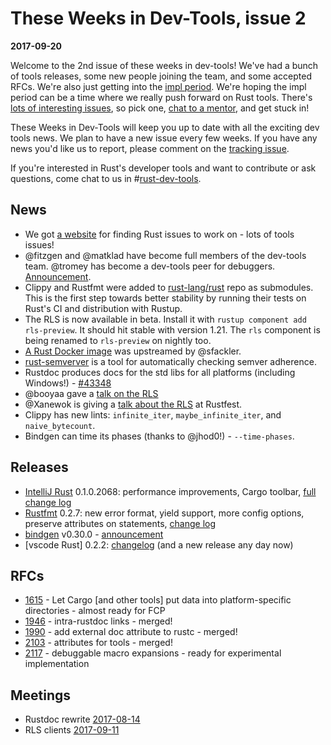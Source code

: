 # These Weeks in Dev-Tools, issue 2

**2017-09-20**

Welcome to the 2nd issue of these weeks in dev-tools! We've had a bunch of tools
releases, some new people joining the team, and some accepted RFCs. We're also
just getting into the [impl period](https://blog.rust-lang.org/2017/09/18/impl-future-for-rust.html).
We're hoping the impl period can be a time where we really push forward on Rust
tools. There's [lots of interesting issues](https://www.rustaceans.org/findwork/impl),
so pick one, [chat to a mentor](https://gitter.im/rust-impl-period), and get
stuck in!

These Weeks in Dev-Tools will keep you up to date with all the exciting dev
tools news. We plan to have a new issue every few weeks. If you have any news
you'd like us to report, please comment on the [tracking issue](https://github.com/nrc/dev-tools-team/issues/28).

If you're interested in Rust's developer tools and want to contribute or ask
questions, come chat to us in #[rust-dev-tools](irc://moznet/rust-dev-tools).


## News

* We got [a website](https://www.rustaceans.org/findwork) for finding Rust issues
  to work on - lots of tools issues!
* @fitzgen and @matklad have become full members of the dev-tools team. @tromey
  has become a dev-tools peer for debuggers. [Announcement](https://internals.rust-lang.org/t/welcome-new-dev-tools-team-members/5948).
* Clippy and Rustfmt were added to [rust-lang/rust](https://github.com/rust-lang/rust/tree/master/src/tools)
  repo as submodules. This is the first step towards better stability by running
  their tests on Rust's CI and distribution with Rustup.
* The RLS is now available in beta. Install it with `rustup component add rls-preview`.
  It should hit stable with version 1.21. The `rls` component is being renamed
  to `rls-preview` on nightly too.
* [A Rust Docker image](https://hub.docker.com/_/rust/) was upstreamed by @sfackler.
* [rust-semverver](https://github.com/ibabushkin/rust-semverver) is a tool for
  automatically checking semver adherence.
* Rustdoc produces docs for the std libs for all platforms (including Windows!) - [#43348](https://github.com/rust-lang/rust/pull/43348)
* @booyaa gave a [talk on the RLS](https://skillsmatter.com/skillscasts/10664-rust-language-server-and-you)
* @Xanewok is giving a [talk about the RLS](http://zurich.rustfest.eu/sessions/igor) at Rustfest.
* Clippy has new lints: `infinite_iter`, `maybe_infinite_iter`, and `naive_bytecount`.
* Bindgen can time its phases (thanks to @jhod0!) - `--time-phases`.


## Releases

* [IntelliJ Rust](https://github.com/intellij-rust/intellij-rust) 0.1.0.2068: performance improvements, Cargo toolbar, [full change log](https://intellij-rust.github.io/2017/09/07/changelog-51.html)
* [Rustfmt](https://crates.io/crates/rustfmt-nightly) 0.2.7: new error format, yield support, more config options, preserve attributes on statements, [change log](https://github.com/rust-lang-nursery/rustfmt/blob/master/CHANGELOG.md)
* [bindgen](https://github.com/rust-lang-nursery/rust-bindgen) v0.30.0 - [announcement](https://users.rust-lang.org/t/bindgen-automatically-generate-rust-ffi-bindings-to-c-and-c-libraries/12126/2)
* [vscode Rust] 0.2.2: [changelog](https://github.com/rust-lang-nursery/rls-vscode/blob/master/CHANGELOG.md#022---2017-08-21) (and a new release any day now)


## RFCs

* [1615](https://github.com/rust-lang/rfcs/pull/1615) - Let Cargo [and other tools] put data into platform-specific directories - almost ready for FCP
* [1946](https://github.com/rust-lang/rfcs/pull/1946) - intra-rustdoc links - merged!
* [1990](https://github.com/rust-lang/rfcs/pull/1990) - add external doc attribute to rustc - merged!
* [2103](https://github.com/rust-lang/rfcs/pull/2103) - attributes for tools - merged!
* [2117](https://github.com/rust-lang/rfcs/pull/2117) - debuggable macro expansions - ready for experimental implementation


## Meetings

* Rustdoc rewrite [2017-08-14](https://github.com/nrc/dev-tools-team/blob/master/minutes/meeting%20notes%202017-08-14.md)
* RLS clients [2017-09-11](https://github.com/nrc/dev-tools-team/blob/master/minutes/meeting%20notes%202017-09-11.md)
